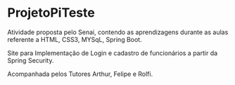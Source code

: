 # ProjetoPiTeste
Atividade proposta pelo Senai, contendo as aprendizagens durante as aulas referente a HTML, CSS3, MYSqL, Spring Boot.

Site para Implementação de Login e cadastro de funcionários a partir da Spring Security. 



Acompanhada pelos Tutores Arthur, Felipe e Rolfi. 
